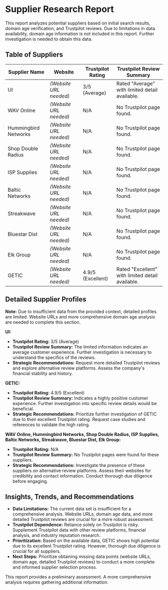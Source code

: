 # Supplier Research Report

This report analyzes potential suppliers based on initial search results, domain age verification, and Trustpilot reviews. Due to limitations in data availability, domain age information is not included in this report. Further investigation is needed to obtain this data.

## Table of Suppliers

| Supplier Name          | Website                               | Trustpilot Rating | Trustpilot Review Summary                                      |
|-----------------------|---------------------------------------|--------------------|-------------------------------------------------------------|
| UI                     | *(Website URL needed)*                 | 3/5 (Average)     | Rated "Average" with limited detail available.              |
| WAV Online             | *(Website URL needed)*                 | N/A               | No Trustpilot page found.                                   |
| Hummingbird Networks   | *(Website URL needed)*                 | N/A               | No Trustpilot page found.                                   |
| Shop Double Radius     | *(Website URL needed)*                 | N/A               | No Trustpilot page found.                                   |
| ISP Supplies           | *(Website URL needed)*                 | N/A               | No Trustpilot page found.                                   |
| Baltic Networks        | *(Website URL needed)*                 | N/A               | No Trustpilot page found.                                   |
| Streakwave             | *(Website URL needed)*                 | N/A               | No Trustpilot page found.                                   |
| Bluestar Dist          | *(Website URL needed)*                 | N/A               | No Trustpilot page found.                                   |
| Elk Group              | *(Website URL needed)*                 | N/A               | No Trustpilot page found.                                   |
| GETIC                  | *(Website URL needed)*                 | 4.9/5 (Excellent) | Rated "Excellent" with limited detail available.             |


## Detailed Supplier Profiles

**Note:** Due to insufficient data from the provided context, detailed profiles are limited. Website URLs and more comprehensive domain age analysis are needed to complete this section.


**UI:**

* **Trustpilot Rating:** 3/5 (Average)
* **Trustpilot Review Summary:**  The limited information indicates an average customer experience. Further investigation is necessary to understand the specifics of the reviews.
* **Strategic Recommendations:** Request more detailed Trustpilot reviews and explore alternative review platforms. Assess the company's financial stability and history.

**GETIC:**

* **Trustpilot Rating:** 4.9/5 (Excellent)
* **Trustpilot Review Summary:** Indicates a highly positive customer experience. Further investigation into specific review details would be beneficial.
* **Strategic Recommendations:** Prioritize further investigation of GETIC due to their excellent Trustpilot rating. Request case studies and references to validate the high rating.


**WAV Online, Hummingbird Networks, Shop Double Radius, ISP Supplies, Baltic Networks, Streakwave, Bluestar Dist, Elk Group:**

* **Trustpilot Rating:** N/A
* **Trustpilot Review Summary:** No Trustpilot pages were found for these suppliers.
* **Strategic Recommendations:** Investigate the presence of these suppliers on alternative review platforms. Assess their websites for credibility and contact information. Conduct thorough due diligence before engaging.


## Insights, Trends, and Recommendations

* **Data Limitations:** The current data set is insufficient for a comprehensive analysis. Website URLs, domain age data, and more detailed Trustpilot reviews are crucial for a more robust assessment.
* **Trustpilot Dependence:** Reliance solely on Trustpilot is risky. Supplement Trustpilot data with other review platforms, financial analysis, and industry reputation research.
* **Prioritization:** Based on the available data, GETIC shows high potential due to its excellent Trustpilot rating. However, thorough due diligence is crucial for all suppliers.
* **Next Steps:** Prioritize obtaining missing data points (website URLs, domain age, detailed Trustpilot reviews) to conduct a more complete and informed supplier selection process.


This report provides a preliminary assessment. A more comprehensive analysis requires gathering additional information.